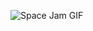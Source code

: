 ![Space Jam GIF](https://user-images.githubusercontent.com/86918376/206224270-c3b19ae4-b8e6-472a-8296-365fabde435d.gif)
